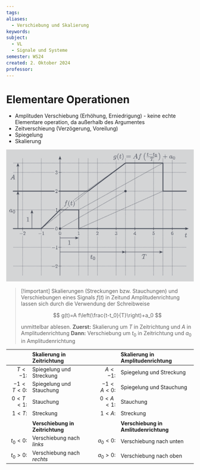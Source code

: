 ```yaml
---
tags: 
aliases:
  - Verschiebung und Skalierung
keywords: 
subject:
  - VL
  - Signale und Systeme
semester: WS24
created: 2. Oktober 2024
professor:
---
```

 

# Elementare Operationen

- Amplituden Verschiebung (Erhöhung, Erniedrigung) - keine echte Elementare operation, da außerhalb des Argumentes
- Zeitverschieung (Verzögerung, Voreilung)
- Spiegelung
- Skalierung

![](assets/Pasted%20image%2020241120133723.png)

> [!important] Skalierungen (Streckungen bzw. Stauchungen) und Verschiebungen eines Signals $f(t)$ in Zeitund Amplitudenrichtung lassen sich durch die Verwendung der Schreibweise
> 
> $$
> g(t)=A f\left(\frac{t-t_0}{T}\right)+a_0
> $$
>
> unmittelbar ablesen.
> **Zuerst:** Skalierung um $T$ in Zeitrichtung und $A$ in Amplitudenrichtung
> **Dann:** Verschiebung um $t_0$ in Zeitrichtung und $a_0$ in Amplitudenrichtung

|             | **Skalierung in Zeitrichtung**   |     |              | **Skalierung in Amplitudenrichtung**  |
| ----------: | :------------------------------- | --- | -----------: | :------------------------------------ |
|    $T< -1$: | Spiegelung und Streckung         |     |     $A< -1$: | Spiegelung und Streckung              |
|  $-1<T< 0$: | Spiegelung und Stauchung         |     |  $-1 <A< 0$: | Spiegelung und Stauchung              |
|    $0<T<1$: | Stauchung                        |     |     $0<A<1$: | Stauchung                             |
|      $1<T$: | Streckung                        |     |       $1<A$: | Streckung                             |
|             |                                  |     |              |                                       |
|             | **Verschiebung in Zeitrichtung** |     |              | **Verschiebung in Amlitudenrichtung** |
| $t_{0}< 0$: | Verschiebung nach *links*        |     |   $a_{0}<0$: | Verschiebung nach unten               |
|  $t_{0}>0$: | Verschiebung nach *rechts*       |     | $a_{0} > 0$: | Verschiebung nach oben                |
